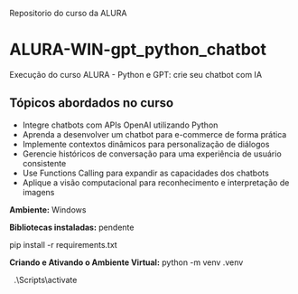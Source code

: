 Repositorio do curso da ALURA

# ALURA-WIN-gpt_python_chatbot

Execução do curso ALURA - Python e GPT: crie seu chatbot com IA

## Tópicos abordados no curso

* Integre chatbots com APIs OpenAI utilizando Python
* Aprenda a desenvolver um chatbot para e-commerce de forma prática
* Implemente contextos dinâmicos para personalização de diálogos
* Gerencie históricos de conversação para uma experiência de usuário consistente
* Use Functions Calling para expandir as capacidades dos chatbots
* Aplique a visão computacional para reconhecimento e interpretação de imagens

**Ambiente:** Windows

**Bibliotecas instaladas:** pendente

pip install -r requirements.txt

**Criando e Ativando o Ambiente Virtual:**
python -m venv .venv

 	.\\Scripts\\activate

